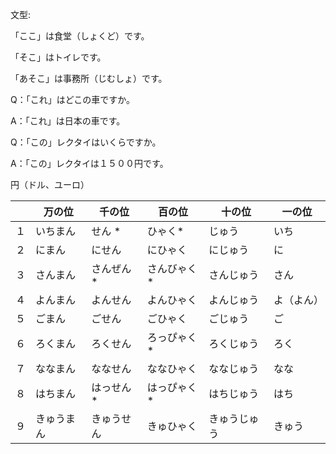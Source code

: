 文型:

「ここ」は食堂（しょくど）です。



「そこ」はトイレです。



「あそこ」は事務所（じむしょ）です。



Q：「これ」はどこの車ですか。

A：「これ」は日本の車です。



Q：「この」レクタイはいくらですか。

A：「この」レクタイは１５００円です。



円（ドル、ユーロ）

|      | 万の位     | 千の位     | 百の位      | 十の位       | 一の位     |
| ---- | ---------- | ---------- | ----------- | ------------ | ---------- |
| １   | いちまん   | せん *     | ひゃく*     | じゅう       | いち       |
| ２   | にまん     | にせん     | にひゃく    | にじゅう     | に         |
| ３   | さんまん   | さんぜん * | さんびゃく* | さんじゅう   | さん       |
| ４   | よんまん   | よんせん   | よんひゃく  | よんじゅう   | よ（よん） |
| ５   | ごまん     | ごせん     | ごひゃく    | ごじゅう     | ご         |
| ６   | ろくまん   | ろくせん   | ろっぴゃく* | ろくじゅう   | ろく       |
| ７   | ななまん   | ななせん   | ななひゃく  | ななじゅう   | なな       |
| ８   | はちまん   | はっせん * | はっぴゃく* | はちじゅう   | はち       |
| ９   | きゅうまん | きゅうせん | きゅひゃく  | きゅうじゅう | きゅう     |

